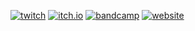[![twitch](https://img.shields.io/twitch/status/ben_busby?logo=twitch&logoColor=white&style=for-the-badge&labelColor=9146ff)](https://twitch.tv/ben_busby)
[![itch.io](https://img.shields.io/badge/Itch.io-fa5c5b?style=for-the-badge&logo=itchdotio&logoColor=white)](https://benbusby.itch.io)
[![bandcamp](https://img.shields.io/badge/bandcamp-1da0c3?style=for-the-badge&logo=bandcamp&logoColor=white)](https://benbusby.bandcamp.com)
[![website](https://img.shields.io/badge/website-685e79?style=for-the-badge)](https://benbusby.com)
